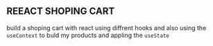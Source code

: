 ## REEACT SHOPING CART

build a shoping cart with react using  diffrent hooks and also using the `useContext` to buld my products and appling the `useState`
